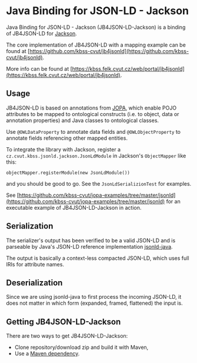 # Java Binding for JSON-LD - Jackson

Java Binding for JSON-LD - Jackson (JB4JSON-LD-Jackson) is a binding of JB4JSON-LD for [Jackson](https://github.com/FasterXML/jackson).

The core implementation of JB4JSON-LD with a mapping example can be found at [https://github.com/kbss-cvut/jb4jsonld](https://github.com/kbss-cvut/jb4jsonld).

More info can be found at [https://kbss.felk.cvut.cz/web/portal/jb4jsonld](https://kbss.felk.cvut.cz/web/portal/jb4jsonld).

## Usage

JB4JSON-LD is based on annotations from [JOPA](https://github.com/kbss-cvut/jopa), which enable POJO attributes
to be mapped to ontological constructs (i.e. to object, data or annotation properties) and Java classes to ontological
classes.

Use `@OWLDataProperty` to annotate data fields and `@OWLObjectProperty` to annotate fields referencing other mapped entities.

To integrate the library with Jackson, register a `cz.cvut.kbss.jsonld.jackson.JsonLdModule` in Jackson's `ObjectMapper` like this:

`objectMapper.registerModule(new JsonLdModule())`

and you should be good to go. See the `JsonLdSerializionTest` for examples.

See [https://github.com/kbss-cvut/jopa-examples/tree/master/jsonld](https://github.com/kbss-cvut/jopa-examples/tree/master/jsonld) for
an executable example of JB4JSON-LD-Jackson in action.

## Serialization

The serializer's output has been verified to be a valid JSON-LD and is parseable by Java's JSON-LD reference implementation 
[jsonld-java](https://github.com/jsonld-java/jsonld-java).

The output is basically a context-less compacted JSON-LD, which uses full IRIs for attribute names.

## Deserialization

Since we are using jsonld-java to first process the incoming JSON-LD, it does not matter in which form (expanded, framed, flattened) the
input is.

## Getting JB4JSON-LD-Jackson

There are two ways to get JB4JSON-LD-Jackson:

* Clone repository/download zip and build it with Maven,
* Use a [Maven dependency](http://search.maven.org/#search%7Cga%7C1%7Ccz.cvut.kbss.jsonld).
